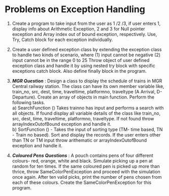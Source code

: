 # Problems on Exception Handling 

1. Create a program to take input from the user as 1 /2 /3, if user enters 1, display info about Arithmetic Exception, 2 and 3 for Null pointer exception and Array index out of bound exception, respectively. Use, Try, Catch block for each exception individually.

2. Create a user defined exception class by extending the exception class to handle two kinds of scenario, where (1) input cannot be negative (2) input cannot be in the range 0 to
25 Throw object of user defined exception class and handle it by using nested try block with specific exceptions catch block. Also define finally block in the program.

3. ***MGR Question*** : Design a class to display the schedule of trains in MGR Central railway station. The class can have its own member variable like, train_no, src, dest, time, traveltime, platformno, traveltype (A Arrival, D-Departure). Create an array of objects in main function. Perform the following tasks. <br>
a) SearchFunction () Takes trainno has input and performs a search with all objects. If found display all variable details of the class like train_no, src, dest, time, traveltime, platformno, traveltype. If not found throw arrayIndexOutofBound exception and handle it. <br>
b) SortFunction () - Takes the input of sorting type (TM- time based, TN - Train no based). Sort and display the records. If the user enters other than TN or TM input throw arithematic or arrayIndexOutofBound exception and handle it.

4. ***Coloured Pens Questions*** : A pouch contains pens of four different colours- red, orange, white and black. Simulate picking up a pen at random for ten times. If the same coloured pen is picked up more than thrice, throw SameColorPenException and proceed with the simulation once again. After ten valid picks, print the number of pens chosen from each of these colours. Create the SameColorPenException for this program.



